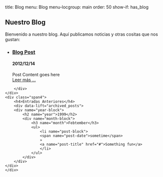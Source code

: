 title: Blog
menu: Blog
menu-locgroup: main
order: 50
show-if: has_blog

<div class="page-header">
	<h2>Nuestro Blog</h2>
</div>

<div class="row-fluid">
    <div class="span8">
        <span data-lift="if?extra_true=has_blog">Bienvenido a nuestro blog. Aquí publicamos noticias y otras cositas que nos gustan:</span>
        <div data-lift="if?extra_true=has_blog">
           <ul data-lift="blog.posts?max=15">
               <li data-post="item">
                <h3><a data-post="link" href="#">Blog Post</a></h3>
                <h4><span data-post="date">2012/12/14</span></h4>
                <div data-post="shortcontent">Post Content goes here</div>
                <div data-post="more"><a href="#">Leer más ...</a></div>
               </li>
           </ul>

        </div>
    </div>
    <div class="span4">
        <h4>Entradas Anteriores</h4>
        <div data-lift="archived_posts">
        <div name="year-block">
            <h2 name="year">1999</h2>
            <div name="month-block">
                <h3 name="month">Febtember</h3>
                <ul>
                    <li name="post-block">
                    <span name="post-date">sometime</span>
                    »
                    <a name="post-title" href="#">Something fun</a>
                    </li>
                </ul>
            </div>
        </div>
    </div>
    </div>
</div>

